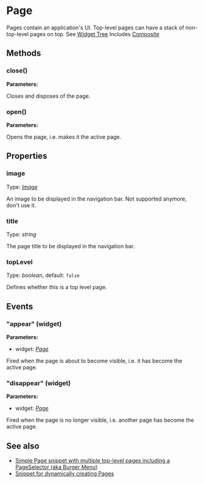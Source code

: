 ---
---
# Page

Pages contain an application's UI. Top-level pages can have a stack of non-top-level pages on top. See [Widget Tree](../ui)
Includes [Composite](Composite.md)

## Methods

### close()


**Parameters:**



Closes and disposes of the page.

### open()


**Parameters:**



Opens the page, i.e. makes it the active page.


## Properties

### image
Type: *[Image](../types.md#image)*

An image to be displayed in the navigation bar. Not supported anymore, don't use it.
### title

Type: *string*

The page title to be displayed in the navigation bar.
### topLevel

Type: *boolean*, default: `false`

Defines whether this is a top level page.

## Events

### "appear" (widget)

**Parameters:**

- widget: *[Page](Page.md)*

Fired when the page is about to become visible, i.e. it has become the active page.

### "disappear" (widget)

**Parameters:**

- widget: *[Page](Page.md)*

Fired when the page is no longer visible, i.e. another page has become the active page.


## See also

- [Simple Page snippet with multiple top-level pages including a PageSelector (aka Burger Menu)](https://github.com/eclipsesource/tabris-js/blob/v1.7.0/snippets/page/page.js)
- [Snippet for dynamically creating Pages](https://github.com/eclipsesource/tabris-js/blob/v1.7.0/snippets/page-stacked/page-add-dynamically.js)
